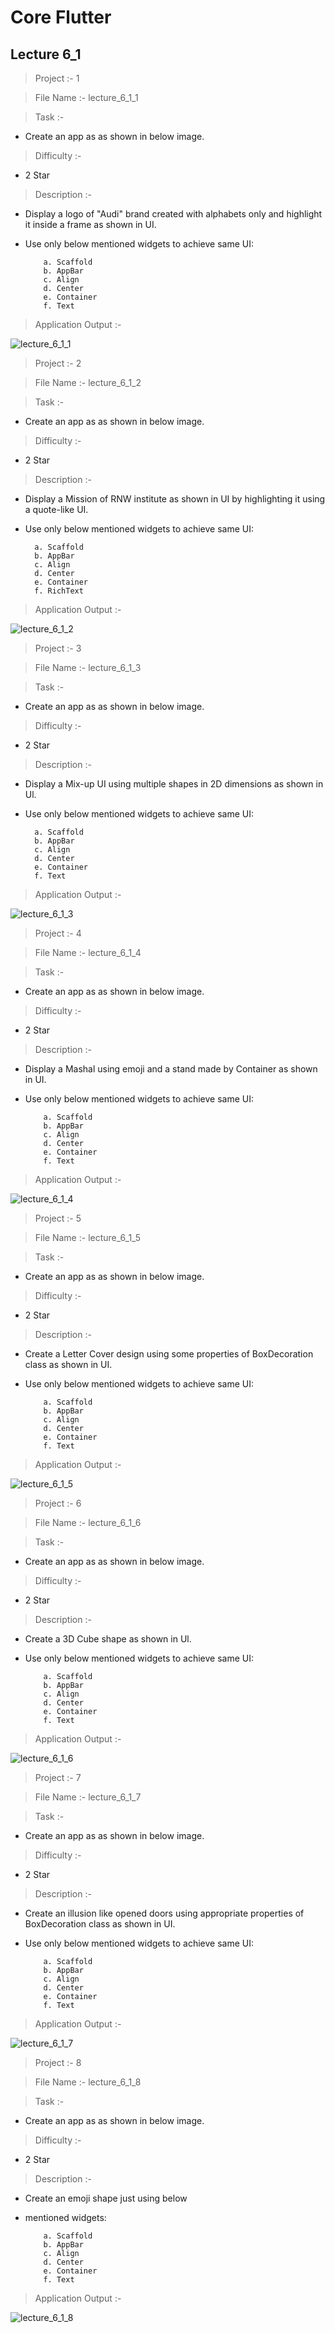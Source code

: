 # Core Flutter

## Lecture 6_1

> Project :- 1

> File Name :- lecture_6_1_1

> Task :-

- Create an app as as shown in below image.

> Difficulty :-

- 2 Star

> Description :-

- Display a logo of "Audi" brand created with alphabets only and highlight it inside a frame as shown in UI. 
- Use only below mentioned widgets to achieve same UI:

          a. Scaffold 
          b. AppBar 
          c. Align 
          d. Center 
          e. Container 
          f. Text 

> Application Output :-

![lecture_6_1_1](https://user-images.githubusercontent.com/114165239/215963822-90223b9e-db98-42b5-8da9-e1fb188358db.png)

> Project :- 2

> File Name :- lecture_6_1_2

> Task :-

- Create an app as as shown in below image.

> Difficulty :-

- 2 Star

> Description :-

- Display a Mission of RNW institute as shown in UI by highlighting it using a quote-like UI. 
- Use only below mentioned widgets to achieve same UI: 

        a. Scaffold 
        b. AppBar 
        c. Align 
        d. Center 
        e. Container 
        f. RichText 

> Application Output :-

![lecture_6_1_2](https://user-images.githubusercontent.com/114165239/215963873-aa237d04-570b-42c8-ab4d-eeda9c81f5f0.png)

> Project :- 3

> File Name :- lecture_6_1_3

> Task :-

- Create an app as as shown in below image.

> Difficulty :-

- 2 Star

> Description :-

- Display a Mix-up UI using multiple shapes in 2D dimensions as shown in Ul. 
- Use only below mentioned widgets to achieve same UI: 

        a. Scaffold 
        b. AppBar 
        c. Align 
        d. Center 
        e. Container 
        f. Text 

> Application Output :-

![lecture_6_1_3](https://user-images.githubusercontent.com/114165239/215963890-89208648-1004-404e-9a60-36b4641abb1a.png)

> Project :- 4

> File Name :- lecture_6_1_4

> Task :-

- Create an app as as shown in below image.

> Difficulty :-

- 2 Star

> Description :-

- Display a Mashal using emoji and a stand made by Container as shown in UI. 
- Use only below mentioned widgets to achieve same UI: 

          a. Scaffold 
          b. AppBar 
          c. Align 
          d. Center 
          e. Container 
          f. Text 

> Application Output :-

![lecture_6_1_4](https://user-images.githubusercontent.com/114165239/216767635-cef6d644-d12c-45da-b94f-be17d598c58e.png)

> Project :- 5

> File Name :- lecture_6_1_5

> Task :-

- Create an app as as shown in below image.

> Difficulty :-

- 2 Star

> Description :-

- Create a Letter Cover design using some properties of BoxDecoration class as shown in UI. 
- Use only below mentioned widgets to achieve same UI: 

          a. Scaffold 
          b. AppBar 
          c. Align 
          d. Center 
          e. Container 
          f. Text 

> Application Output :-

![lecture_6_1_5](https://user-images.githubusercontent.com/114165239/216767639-ce3b8067-64c9-49a8-9d5e-8218d9d035ca.png)

> Project :- 6

> File Name :- lecture_6_1_6

> Task :-

- Create an app as as shown in below image.

> Difficulty :-

- 2 Star

> Description :-

- Create a 3D Cube shape as shown in Ul. 
- Use only below mentioned widgets to achieve same UI: 

          a. Scaffold 
          b. AppBar 
          c. Align 
          d. Center 
          e. Container 
          f. Text 

> Application Output :-

![lecture_6_1_6](https://user-images.githubusercontent.com/114165239/216767652-2b3e4550-3613-4d33-b794-069bcd11f938.png)

> Project :- 7

> File Name :- lecture_6_1_7

> Task :-

- Create an app as as shown in below image.

> Difficulty :-

- 2 Star

> Description :-

- Create an illusion like opened doors using appropriate properties of BoxDecoration class as shown in UI. 
- Use only below mentioned widgets to achieve same UI: 

          a. Scaffold 
          b. AppBar 
          c. Align 
          d. Center 
          e. Container 
          f. Text 

> Application Output :-

![lecture_6_1_7](https://user-images.githubusercontent.com/114165239/216767660-56f7ded0-8da7-4d14-bdcc-04c7f52d662a.png)

> Project :- 8 

> File Name :- lecture_6_1_8

> Task :-

- Create an app as as shown in below image.

> Difficulty :-

- 2 Star

> Description :-

- Create an emoji shape just using below 
- mentioned widgets: 

          a. Scaffold 
          b. AppBar 
          c. Align 
          d. Center 
          e. Container 
          f. Text 

> Application Output :-

![lecture_6_1_8](https://user-images.githubusercontent.com/114165239/216767670-b45bbfb0-b8ff-456b-b54b-89337828ff4c.png)
